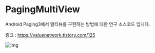 # PagingMultiView

Android Paging3에서 멀티뷰를 구현하는 방법에 대한 연구 소스코드 입니다.

링크 : https://valuenetwork.tistory.com/125

![img](https://user-images.githubusercontent.com/54883589/168509492-bd613ad6-e637-4466-98b8-84d5b5b6a5fa.gif)

